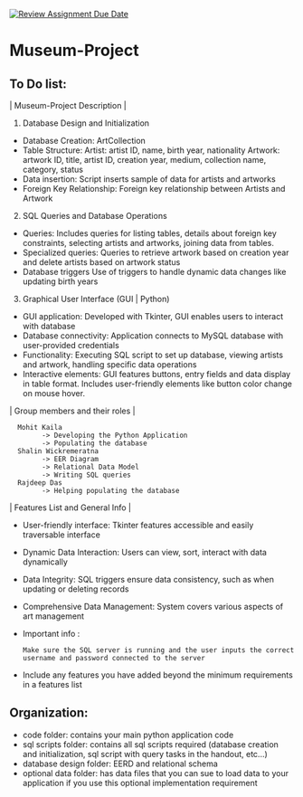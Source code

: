 [![Review Assignment Due Date](https://classroom.github.com/assets/deadline-readme-button-24ddc0f5d75046c5622901739e7c5dd533143b0c8e959d652212380cedb1ea36.svg)](https://classroom.github.com/a/Ch92Y567)
# Museum-Project
## To Do list:

| Museum-Project Description |

1) Database Design and Initialization

- Database Creation:
      ArtCollection
- Table Structure: 
      Artist: artist ID, name, birth year, nationality
      Artwork: artwork ID, title, artist ID, creation year, medium, collection name, category, status
- Data insertion:
      Script inserts sample of data for artists and artworks
- Foreign Key Relationship: 
      Foreign key relationship between Artists and Artwork

2) SQL Queries and Database Operations

- Queries:
      Includes queries for listing tables, details about foreign key constraints, selecting artists and artworks, joining data from tables. 
- Specialized queries:
      Queries to retrieve artwork based on creation year and delete artists based on artwork status
- Database triggers
      Use of triggers to handle dynamic data changes like updating birth years

3) Graphical User Interface (GUI | Python)
      
- GUI application:
      Developed with Tkinter, GUI enables users to interact with database
- Database connectivity:
      Application connects to MySQL database with user-provided credentials
- Functionality:
      Executing SQL script to set up database, viewing artists and artwork, handling specific data operations
- Interactive elements:
      GUI features buttons, entry fields and data display in table format. Includes user-friendly elements like button color change on mouse hover.


 | Group members and their roles |


      Mohit Kaila 
            -> Developing the Python Application 
            -> Populating the database 
      Shalin Wickremeratna 
            -> EER Diagram 
            -> Relational Data Model
            -> Writing SQL queries
      Rajdeep Das 
            -> Helping populating the database


| Features List and General Info |

- User-friendly interface:
      Tkinter features accessible and easily traversable interface
- Dynamic Data Interaction:
      Users can view, sort, interact with data dynamically
- Data Integrity:
      SQL triggers ensure data consistency, such as when updating or deleting records
- Comprehensive Data Management:
      System covers various aspects of art management


- Important info :

      Make sure the SQL server is running and the user inputs the correct username and password connected to the server

  
- Include any features you have added beyond the minimum requirements in a features list

## Organization:
- code folder: contains your main python application code
- sql scripts folder: contains all sql scripts required (database creation and initialization, sql script with query tasks in the handout, etc...)
- database design folder: EERD and relational schema
- optional data folder: has data files that you can sue to load data to your application if you use this optional implementation requirement
